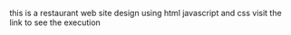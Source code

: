 ﻿this is a restaurant web site design using html javascript and css 
 visit the link to see the execution 
